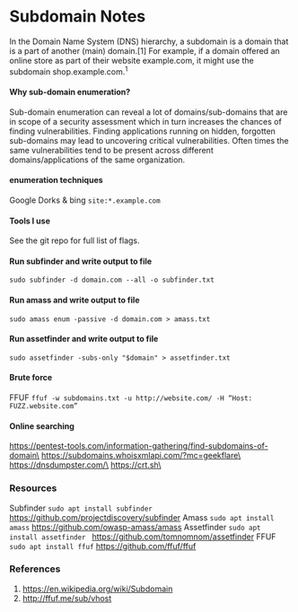 # Subdomain Notes 
In the Domain Name System (DNS) hierarchy, a subdomain is a domain that is a part of another (main) domain.[1] For example, if a domain offered an online store as part of their website example.com, it might use the subdomain shop.example.com.<sup>1</suo> 

#### Why sub-domain enumeration?
Sub-domain enumeration can reveal a lot of domains/sub-domains that
are in scope of a security assessment which in turn increases the chances of finding vulnerabilities.
Finding applications running on hidden, forgotten sub-domains may lead to uncovering critical vulnerabilities.
Often times the same vulnerabilities tend to be present across different domains/applications of the same organization.

#### enumeration techniques
Google Dorks & bing
``` site:*.example.com ```

#### Tools I use
See the git repo for full list of flags.
#### Run subfinder and write output to file
``` sudo subfinder -d domain.com --all -o subfinder.txt ```

#### Run amass and write output to file
``` sudo amass enum -passive -d domain.com > amass.txt ```

#### Run assetfinder and write output to file
``` sudo assetfinder -subs-only "$domain" > assetfinder.txt ```

#### Brute force
FFUF
``` ffuf -w subdomains.txt -u http://website.com/ -H “Host: FUZZ.website.com” ```

#### Online searching
https://pentest-tools.com/information-gathering/find-subdomains-of-domain\
https://subdomains.whoisxmlapi.com/?mc=geekflare\
https://dnsdumpster.com/\
https://crt.sh\

### Resources
Subfinder ``` sudo apt install subfinder ``` https://github.com/projectdiscovery/subfinder 
Amass ``` sudo apt install amass ``` https://github.com/owasp-amass/amass
Assetfinder ```sudo apt install assetfinder ``` https://github.com/tomnomnom/assetfinder
FFUF ``` sudo apt install ffuf ``` https://github.com/ffuf/ffuf

### References
1. https://en.wikipedia.org/wiki/Subdomain
2. http://ffuf.me/sub/vhost
